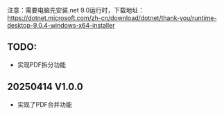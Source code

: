 注意：需要电脑先安装.net 9.0运行时，下载地址：https://dotnet.microsoft.com/zh-cn/download/dotnet/thank-you/runtime-desktop-9.0.4-windows-x64-installer

## TODO:
- 实现PDF拆分功能



## 20250414 V1.0.0
- 实现了PDF合并功能